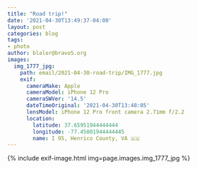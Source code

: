 ```yaml
---
title: "Road trip!"
date: '2021-04-30T13:49:37-04:00'
layout: post
categories: blog
tags:
- photo
author: blalor@bravo5.org
images:
  img_1777_jpg:
    path: email/2021-04-30-road-trip/IMG_1777.jpg
    exif:
      cameraMake: Apple
      cameraModel: iPhone 12 Pro
      cameraSWVer: '14.5'
      dateTimeOriginal: '2021-04-30T13:48:05'
      lensModel: iPhone 12 Pro front camera 2.71mm f/2.2
      location:
        latitude: 37.65951944444444
        longitude: -77.45001944444445
        name: I 95, Henrico County, VA 🇺🇸
---
```


{% include exif-image.html img=page.images.img_1777_jpg %}




